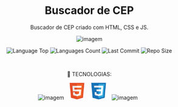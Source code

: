 <div align="center">

  # Buscador de CEP

  Buscador de CEP criado com HTML, CSS e JS.

  <p ><img  src="https://cdn.discordapp.com/attachments/959617161721184280/984607461510094888/Git.jpg" width="70%" alt="imagem" >

  <p>
  <img  alt="Language Top"  src="https://img.shields.io/github/languages/top/Patricia-Santos/BuscadorDeCEP">
  <img  alt="Languages Count"  src="https://img.shields.io/github/languages/count/Patricia-Santos/BuscadorDeCEP">
  <img  alt="Last Commit"  src="https://img.shields.io/github/last-commit/Patricia-Santos/BuscadorDeCEP">
  <img  alt="Repo Size"  src="https://img.shields.io/github/repo-size/Patricia-Santos/BuscadorDeCEP">
  </p>

  <br> 

  🤖 TECNOLOGIAS:

  <img src="https://upload.wikimedia.org/wikipedia/commons/thumb/a/a7/React-icon.svg/640px-React-icon.svg.png" alt="imagem" width="45"> &nbsp;
  <img src="https://raw.githubusercontent.com/devicons/devicon/master/icons/html5/html5-original.svg" alt="imagem" width="45"> &nbsp;
  <img src="https://raw.githubusercontent.com/devicons/devicon/master/icons/css3/css3-original.svg" alt="imagem" width="45"> &nbsp;
  <img src="https://camo.githubusercontent.com/1dab2361cdfb8cb4f8c8c323f15e345b7aa715dc9451b72453180084d7cc96ca/68747470733a2f2f75706c6f61642e77696b696d656469612e6f72672f77696b6970656469612f636f6d6d6f6e732f7468756d622f392f39392f556e6f6666696369616c5f4a6176615363726970745f6c6f676f5f322e7376672f3230343870782d556e6f6666696369616c5f4a6176615363726970745f6c6f676f5f322e7376672e706e67" alt="imagem" width="45"> &nbsp;
  
</div>
